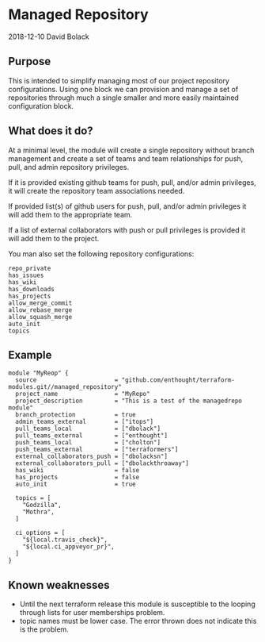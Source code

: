 # Managed Repository
2018-12-10 David Bolack
## Purpose

This is intended to simplify managing most of our project repository
configurations. Using one block we can provision and manage a set of
repositories through much a single smaller and more easily maintained
configuration block.

## What does it do?

At a minimal level, the module will create a single repository without branch
management and create a set of teams and team relationships for push, pull, and
admin repository privileges.

If it is provided existing github teams for push, pull, and/or admin
privileges, it will create the repository team associations needed.

If provided list(s) of github users for push, pull, and/or admin privileges
it will add them to the appropriate team.

If a list of external collaborators with push or pull privileges is provided
it will add them to the project.

You man also set the following repository configurations:
```
repo_private
has_issues
has_wiki
has_downloads
has_projects
allow_merge_commit
allow_rebase_merge
allow_squash_merge
auto_init
topics
```
## Example

```
module "MyReop" {
  source                      = "github.com/enthought/terraform-modules.git//managed_repository"
  project_name                = "MyRepo"
  project_description         = "This is a test of the managedrepo module"
  branch_protection           = true
  admin_teams_external        = ["itops"]
  pull_teams_local            = ["dbolack"]
  pull_teams_external         = ["enthought"]
  push_teams_local            = ["cholton"]
  push_teams_external         = ["terraformers"]
  external_collaborators_push = ["dbolacksn"]
  external_collaborators_pull = ["dbolackthroaway"]
  has_wiki                    = false
  has_projects                = false
  auto_init                   = true

  topics = [
    "Godzilla",
    "Mothra",
  ]

  ci_options = [
    "${local.travis_check}",
    "${local.ci_appveyor_pr}",
  ]
}
```

## Known weaknesses

* Until the next terraform release this module is susceptible to the looping
through lists for user memberships problem.
* topic names must be lower case. The error thrown does not indicate this is
the problem.
